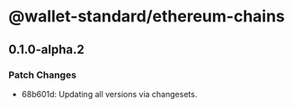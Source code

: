 # @wallet-standard/ethereum-chains

## 0.1.0-alpha.2

### Patch Changes

-   68b601d: Updating all versions via changesets.
